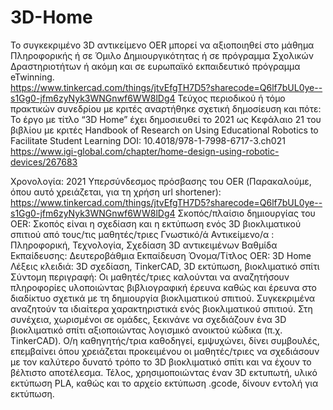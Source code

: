 # 3D-Home
Το συγκεκριμένο 3D αντικείμενο OER μπορεί να αξιοποιηθεί στο μάθημα Πληροφορικής ή σε Όμιλο Δημιουργικότητας ή σε πρόγραμμα Σχολικών Δραστηριοτήτων ή ακόμη και σε ευρωπαϊκό εκπαιδευτικό πρόγραμμα eTwinning.  
https://www.tinkercad.com/things/jtvEfgTH7D5?sharecode=Q6lf7bUL0ye--s1Gg0-jfm6zyNyk3WNGnwf6WW8lDg4 
Τεύχος περιοδικού ή τόμο πρακτικών συνεδρίου με κριτές αναρτήθηκε σχετική δημοσίευση και πότε: 
Το έργο με τίτλο “3D Home” έχει δημοσιευθεί το 2021 ως Κεφάλαιο 21 του βιβλίου με κριτές Handbook of Research on Using Educational Robotics to Facilitate Student Learning
DOI: 10.4018/978-1-7998-6717-3.ch021
https://www.igi-global.com/chapter/home-design-using-robotic-devices/267683

Χρονολογία: 2021
Υπερσύνδεσμος πρόσβασης του OER (Παρακαλούμε, όπου αυτό χρειάζεται, για τη χρήση url shortener): 
https://www.tinkercad.com/things/jtvEfgTH7D5?sharecode=Q6lf7bUL0ye--s1Gg0-jfm6zyNyk3WNGnwf6WW8lDg4 
Σκοπός/πλαίσιο δημιουργίας του OER: Σκοπός είναι η σχεδίαση και η εκτύπωση ενός 3D βιοκλιματικού σπιτιού από τους/τις μαθητές/τριες
Γνωστικό/ά Αντικείμενο/α : Πληροφορική, Τεχνολογία, Σχεδίαση 3D αντικειμένων
Βαθμίδα Εκπαίδευσης:  Δευτεροβάθμια Εκπαίδευση
Όνομα/Τίτλος OER: 3D Home  
Λέξεις κλειδιά:  3D σχεδίαση, TinkerCAD, 3D εκτύπωση, βιοκλιματικό σπίτι
Σύντομη περιγραφή: Οι μαθητές/τριες καλούνται να αναζητήσουν πληροφορίες υλοποιώντας βιβλιογραφική έρευνα καθώς και έρευνα στο διαδίκτυο σχετικά με τη δημιουργία βιοκλιματικού σπιτιού. Συγκεκριμένα αναζητούν τα ιδιαίτερα χαρακτηριστικά ενός βιοκλιματικού σπιτιού. Στη συνέχεια, χωρισμένοι σε ομάδες, ξεκινάνε να σχεδιάζουν ένα 3D βιοκλιματικό σπίτι αξιοποιώντας λογισμικό ανοικτού κώδικα (π.χ. TinkerCAD).  Ο/η καθηγητής/τρια καθοδηγεί, εμψυχώνει, δίνει συμβουλές, επεμβαίνει όπου χρειάζεται προκειμένου οι μαθητές/τριες να σχεδιάσουν με τον καλύτερο δυνατό τρόπο το 3D βιοκλιματικό σπίτι και να έχουν το βέλτιστο αποτέλεσμα. Τέλος, χρησιμοποιώντας έναν 3D εκτυπωτή, υλικό εκτύπωση PLA, καθώς και το αρχείο εκτύπωση .gcode, δίνουν εντολή για εκτύπωση.
